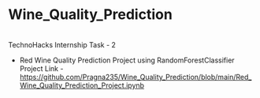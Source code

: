 # Wine_Quality_Prediction

<br> TechnoHacks Internship Task - 2
* Red Wine Quality Prediction Project using RandomForestClassifier
<br> Project Link - https://github.com/Pragna235/Wine_Quality_Prediction/blob/main/Red_Wine_Quality_Prediction_Project.ipynb
